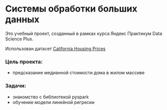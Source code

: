 # Системы обработки больших данных

Это учебный проект, созданный в рамках курса Яндекс Практикум Data Science Plus.

Использован датасет [California Housing Prices](https://www.kaggle.com/code/bhavinmoriya/introduction-to-pyspark/input)

### Цель проекта:
- предсказание медианной стоимости дома в жилом массиве 

### Задачи:
- знакомство с библиотекой pyspark
- обучение модели линейной регресии

